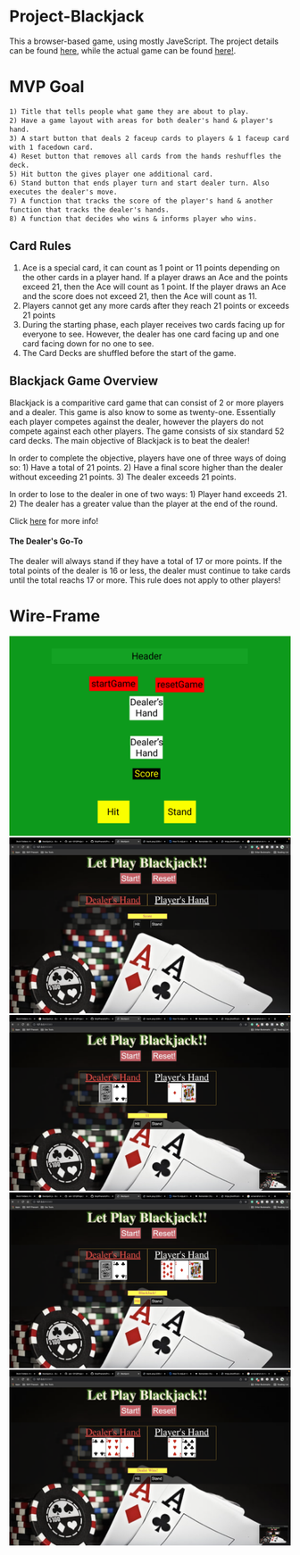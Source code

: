 # Project-Blackjack

This a browser-based game, using mostly JaveScript. The project details can be found [here](https://git.generalassemb.ly/seir-1213/Project-1-Intro-Purple), while the actual game can be found [here!](https://skippharaoh.github.io/Project-Blackjack/).

# MVP Goal
    1) Title that tells people what game they are about to play.
    2) Have a game layout with areas for both dealer's hand & player's hand.
    3) A start button that deals 2 faceup cards to players & 1 faceup card with 1 facedown card.
    4) Reset button that removes all cards from the hands reshuffles the deck.
    5) Hit button the gives player one additional card.
    6) Stand button that ends player turn and start dealer turn. Also executes the dealer's move.
    7) A function that tracks the score of the player's hand & another function that tracks the dealer's hands.
    8) A function that decides who wins & informs player who wins.



## Card Rules

1) Ace is a special card, it can count as 1 point or 11 points depending on the other cards in a player hand. If a player draws an Ace and the points exceed 21, then the Ace will count as 1 point. If the player draws an Ace and the score does not exceed 21, then the Ace will count as 11.
2) Players cannot get any more cards after they reach 21 points or exceeds 21 points
3) During the starting phase, each player receives two cards facing up for everyone to see. However, the dealer has one card facing up and one card facing down for no one to see.
4) The Card Decks are shuffled before the start of the game.

## Blackjack Game Overview

Blackjack is a comparitive card game that can consist of 2 or more players and a dealer. This game is also know to some as twenty-one. Essentially each player competes against the dealer, however the players do not compete against each other players. The game consists of six standard 52 card decks. The main objective of Blackjack is to beat the dealer!

In order to complete the objective, players have one of three ways of doing so:
    1) Have a total of 21 points.
    2) Have a final score higher than the dealer without exceeding 21 points.
    3) The dealer exceeds 21 points.

In order to lose to the dealer in one of two ways:
    1) Player hand exceeds 21.
    2) The dealer has a greater value than the player at the end of the round.

Click [here](https://bicyclecards.com/how-to-play/blackjack/) for more info!

#### The Dealer's Go-To

The dealer will always stand if they have a total of 17 or more points. If the total points of the dealer is 16 or less, the dealer must continue to take cards until the total reachs 17 or more. This rule does not apply to other players!

# Wire-Frame

![](./blackJack_wireFrame.png)
![](./Screenshots/blackjack1.png)
![](./Screenshots/blackjack2.png)
![](./Screenshots/blackjack3.png)
![](./Screenshots/blackjack4.png)